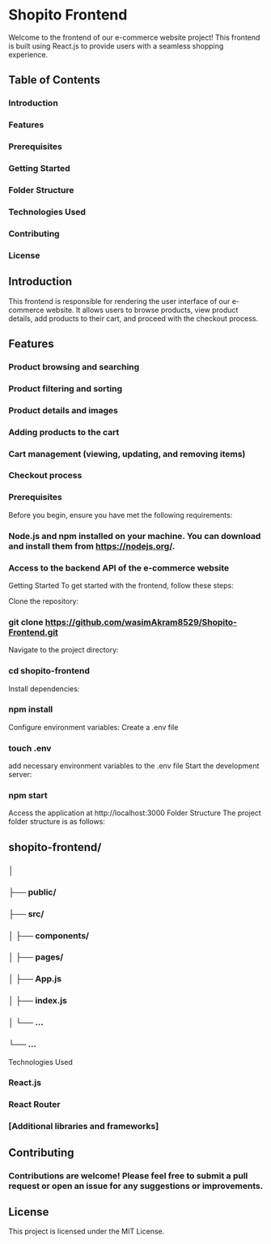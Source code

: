 # Shopito Frontend
Welcome to the frontend of our e-commerce website project! This frontend is built using React.js to provide users with a seamless shopping experience.

## Table of Contents
### Introduction
### Features
### Prerequisites
### Getting Started
### Folder Structure
### Technologies Used
### Contributing
### License

## Introduction
This frontend is responsible for rendering the user interface of our e-commerce website. It allows users to browse products, view product details, add products to their cart, and proceed with the checkout process.

## Features
### Product browsing and searching
### Product filtering and sorting
### Product details and images
### Adding products to the cart
### Cart management (viewing, updating, and removing items)
### Checkout process
### Prerequisites

Before you begin, ensure you have met the following requirements:

### Node.js and npm installed on your machine. You can download and install them from https://nodejs.org/.
### Access to the backend API of the e-commerce website

Getting Started
To get started with the frontend, follow these steps:

Clone the repository:
### git clone https://github.com/wasimAkram8529/Shopito-Frontend.git
  
Navigate to the project directory:
### cd shopito-frontend

Install dependencies:
### npm install

Configure environment variables:
Create a .env file
### touch .env

add necessary environment variables to the .env file
Start the development server:
### npm start
Access the application at http://localhost:3000
Folder Structure
The project folder structure is as follows:


## shopito-frontend/
### │
### ├── public/
### ├── src/
### │   ├── components/
### │   ├── pages/
### │   ├── App.js
### │   ├── index.js
### │   └── ...
### └── ...
Technologies Used
### React.js
### React Router
### [Additional libraries and frameworks]
## Contributing
### Contributions are welcome! Please feel free to submit a pull request or open an issue for any suggestions or improvements.

## License
This project is licensed under the MIT License.
